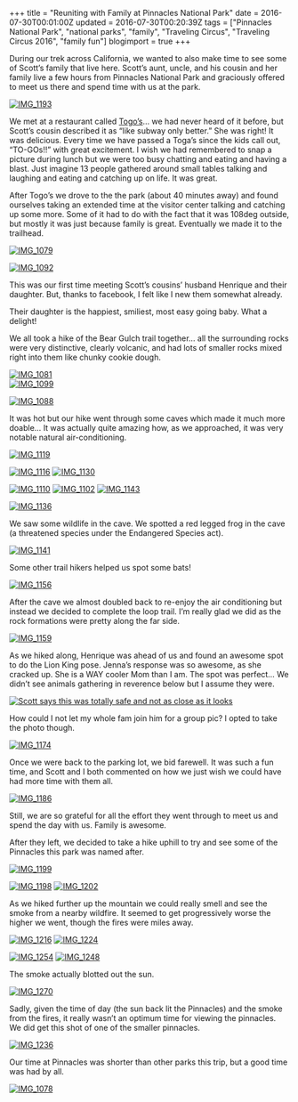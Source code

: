 +++
title = "Reuniting with Family at Pinnacles National Park"
date = 2016-07-30T00:01:00Z
updated = 2016-07-30T00:20:39Z
tags = ["Pinnacles National Park", "national parks", "family", "Traveling Circus", "Traveling Circus 2016", "family fun"]
blogimport = true 
+++

During our trek across California, we wanted to also make time to see some of Scott’s family that live here.  Scott’s aunt, uncle, and his cousin and her family live a few hours from Pinnacles National Park and graciously offered to meet us there and spend time with us at the park.

   [![IMG_1193](https://lh3.googleusercontent.com/-1PFa-vBxnhY/V5wlib8-rBI/AAAAAAAABt8/Evi-jF0mQ9I/IMG_1193%25255B10%25255D.jpg "IMG_1193")](https://lh3.googleusercontent.com/-8Lx7K94vyvM/V5wlg6jpy4I/AAAAAAAABt4/OvzOYC0t46c/s1600-h/IMG_1193%25255B7%25255D.jpg)

We met at a restaurant called [Togo’s](http://www.togos.com/)… we had never heard of it before, but Scott’s cousin described it as “like subway only better.”  She was right!  It was delicious.  Every time we have passed a Toga’s since the kids call out, “TO-GOs!!”  with great excitement.  I wish we had remembered to snap a picture during lunch but we were too busy chatting and eating and having a blast.  Just imagine 13 people gathered around small tables talking and laughing and eating and catching up on life.  It was great.

 

After Togo’s we drove to the the park (about 40 minutes away) and found ourselves taking an extended time at the visitor center talking and catching up some more.  Some of it had to do with the fact that it was 108deg outside, but mostly it was just because family is great.  Eventually we made it to the trailhead.

 

  [![IMG_1079](https://lh3.googleusercontent.com/-MoUVSmPWb64/V5wlj5vAPEI/AAAAAAAABuE/QYUNjknW7vQ/IMG_1079%25255B2%25255D.jpg "IMG_1079")](https://lh3.googleusercontent.com/-OySB57DMaWc/V5wljEw6nVI/AAAAAAAABuA/DwYPb00RBtk/s1600-h/IMG_1079%25255B5%25255D.jpg)

[![IMG_1092](https://lh3.googleusercontent.com/-6U5nm8KlsMA/V5wllVDuNTI/AAAAAAAABuM/8YTSuuXsoHw/IMG_1092%25255B1%25255D.jpg "IMG_1092")](https://lh3.googleusercontent.com/-1S2iynHFhI8/V5wlkh6pWRI/AAAAAAAABuI/8Q9O2JEggIs/s1600-h/IMG_1092%25255B4%25255D.jpg)

 

This was our first time meeting Scott’s cousins’ husband Henrique and their daughter.  But, thanks to facebook, I felt like I new them somewhat already. 

Their daughter is the happiest, smiliest, most easy going baby.  What a delight!

 

 

We all took a hike of the Bear Gulch trail together…  all the surrounding rocks were very distinctive, clearly volcanic, and had lots of smaller rocks mixed right into them like chunky cookie dough.

 

[![IMG_1081](https://lh3.googleusercontent.com/-0WsRVxM5Cd0/V5wlo39oRkI/AAAAAAAABuU/cHQ3ymbZhd8/IMG_1081%25255B3%25255D.jpg "IMG_1081")](https://lh3.googleusercontent.com/-eVxjrEFPFgc/V5wlnoh6V8I/AAAAAAAABuQ/BNR1mv6qHfo/s1600-h/IMG_1081%25255B6%25255D.jpg)  
[![IMG_1099](https://lh3.googleusercontent.com/-03jM-J-tQi4/V5wlrHqhzJI/AAAAAAAABuc/89fZCN2h1N8/IMG_1099%25255B2%25255D.jpg "IMG_1099")](https://lh3.googleusercontent.com/-tGtAw9eHH7s/V5wlqiTcMNI/AAAAAAAABuY/YRGE9uXDQHo/s1600-h/IMG_1099%25255B5%25255D.jpg)

 

[![IMG_1088](https://lh3.googleusercontent.com/-tJPlGtObI8Q/V5wltVl-5AI/AAAAAAAABuk/mYI_quXH1yg/IMG_1088%25255B2%25255D.jpg "IMG_1088")](https://lh3.googleusercontent.com/-tfP3JHXCI-c/V5wlsRyXX5I/AAAAAAAABug/V0Gc4VCFnuY/s1600-h/IMG_1088%25255B5%25255D.jpg)

 

It was hot but our hike went through some caves which made it much more doable…  It was actually quite amazing how, as we approached, it was very notable natural air-conditioning.  

 

[![IMG_1119](https://lh3.googleusercontent.com/-tH44HT8C0VM/V5wlvFC-MFI/AAAAAAAABuo/S7xUu322368/s1600-h/IMG_1119%25255B4%25255D.jpg "IMG_1119")](https://lh3.googleusercontent.com/-tH44HT8C0VM/V5wlvFC-MFI/AAAAAAAABuo/S7xUu322368/s1600-h/IMG_1119%25255B4%25255D.jpg)  

[![IMG_1116](https://lh3.googleusercontent.com/-kBm0e6IPVME/V5wlyg9eExI/AAAAAAAABu0/3bdj1OpqWac/IMG_1116%25255B1%25255D.jpg "IMG_1116")](https://lh3.googleusercontent.com/-_oAlwRwfr0w/V5wlxYfxlrI/AAAAAAAABuw/edCodX6e3F4/s1600-h/IMG_1116%25255B4%25255D.jpg)  [![IMG_1130](https://lh3.googleusercontent.com/-DjY823hiNBA/V5wl1OJjm5I/AAAAAAAABu8/EOjg4cs-j5Q/IMG_1130%25255B1%25255D.jpg "IMG_1130")](https://lh3.googleusercontent.com/-tRvV9sr8nSE/V5wl0d01i1I/AAAAAAAABu4/01cWqk3zWwU/s1600-h/IMG_1130%25255B4%25255D.jpg)

[![IMG_1110](https://lh3.googleusercontent.com/-kd8ifg6jaYc/V5wl2UXr1hI/AAAAAAAABvE/lCWMYLVErcI/IMG_1110%25255B1%25255D.jpg "IMG_1110")](https://lh3.googleusercontent.com/-3pLxHiKtZb4/V5wl1ruSBfI/AAAAAAAABvA/pVbojEyG_tE/s1600-h/IMG_1110%25255B4%25255D.jpg)  [![IMG_1102](https://lh3.googleusercontent.com/--8Em3wUgqPo/V5wl4lgWBDI/AAAAAAAABvM/Fip0ESdnFJM/IMG_1102%25255B1%25255D.jpg "IMG_1102")](https://lh3.googleusercontent.com/-EN5pohJmtPw/V5wl344jHiI/AAAAAAAABvI/ieF-Ym4sMZw/s1600-h/IMG_1102%25255B4%25255D.jpg)  [![IMG_1143](https://lh3.googleusercontent.com/-uahbD7z-vnQ/V5wl6hmE9mI/AAAAAAAABvU/Io8fZcB8Dfo/IMG_1143%25255B4%25255D.jpg "IMG_1143")](https://lh3.googleusercontent.com/-JysCRwH3ktQ/V5wl50b6G_I/AAAAAAAABvQ/sfkDJldtZpg/s1600-h/IMG_1143%25255B10%25255D.jpg)

 

[![IMG_1136](https://lh3.googleusercontent.com/-LeYvgiYzbzc/V5wl92-KccI/AAAAAAAABvc/NtUZuIZ3G-w/IMG_1136%25255B6%25255D.jpg "IMG_1136")](https://lh3.googleusercontent.com/-dURk6HuIP7k/V5wl8fRhV1I/AAAAAAAABvY/SMO4rUyXPF4/s1600-h/IMG_1136%25255B6%25255D.jpg)

 

We saw some wildlife in the cave.  We spotted a red legged frog in the cave (a threatened species under the Endangered Species act).  

 

[![IMG_1141](https://lh3.googleusercontent.com/-c4j69Ucenf0/V5wmBDIYLwI/AAAAAAAABvk/rApxplOmeyE/IMG_1141%25255B9%25255D.jpg "IMG_1141")](https://lh3.googleusercontent.com/-fUbKS2nebos/V5wl_whwJ5I/AAAAAAAABvg/VZ2sAsdzRCo/s1600-h/IMG_1141%25255B7%25255D.jpg)

 

Some other trail hikers helped us spot some bats! 

 

[![IMG_1156](https://lh3.googleusercontent.com/-suAbpG6bziU/V5wmDnJ_3yI/AAAAAAAABvs/oIHN3z-f8eg/IMG_1156%25255B8%25255D.jpg "IMG_1156")](https://lh3.googleusercontent.com/-TcH4XjxnBD8/V5wmCDvExYI/AAAAAAAABvo/ArR0J9xZ2fU/s1600-h/IMG_1156%25255B7%25255D.jpg)

 

After the cave we almost doubled back to re-enjoy the air conditioning but instead we decided to complete the loop trail.  I’m really glad we did as the rock formations were pretty along the far side.

 

[![IMG_1159](https://lh3.googleusercontent.com/-j_ISrGF9pEE/V5wmGQYFaVI/AAAAAAAABv0/weH-Fzk8iT4/IMG_1159%25255B2%25255D.jpg "IMG_1159")](https://lh3.googleusercontent.com/-Sdd--UrUado/V5wmEoxB3-I/AAAAAAAABvw/DTRn9gCs1L4/s1600-h/IMG_1159%25255B5%25255D.jpg)

 

As we hiked along, Henrique was ahead of us and found an awesome spot to do the Lion King pose.  Jenna’s response was so awesome, as she cracked up.  She is a WAY cooler Mom than I am.  The spot was perfect… We didn’t see animals gathering in reverence below but I assume they were.

 

[![Scott says this was totally safe and not as close as it looks](https://lh3.googleusercontent.com/-yhihZmNtnUs/V5wmJrd9wgI/AAAAAAAABv8/mw_4RVLf_kI/IMG_1169%25255B2%25255D.jpg "Scott says this was totally safe and not as close as it looks")](https://lh3.googleusercontent.com/-RMLaHXFj4jI/V5wmITFQu9I/AAAAAAAABv4/h6tso73cnQw/s1600-h/IMG_1169%25255B5%25255D.jpg)

 

How could I not let my whole fam join him for a group pic?  I opted to take the photo though.  

 

[![IMG_1174](https://lh3.googleusercontent.com/-w-4tDlmSTow/V5wmNRXqNLI/AAAAAAAABwI/aGplP0NVx1U/IMG_1174%25255B2%25255D.jpg "IMG_1174")](https://lh3.googleusercontent.com/-3a4SAxiyLVc/V5wmK7Ry1FI/AAAAAAAABwA/e1-ee_-CDCU/s1600-h/IMG_1174%25255B5%25255D.jpg)

 

Once we were back to the parking lot, we bid farewell.  It was such a fun time, and Scott and I both commented on how we just wish we could have had more time with them all.  

 

[![IMG_1186](https://lh3.googleusercontent.com/-Zy7Ezj2Cxsk/V5wmQ-I8nMI/AAAAAAAABwQ/0f2woLzz_xI/IMG_1186%25255B2%25255D.jpg "IMG_1186")](https://lh3.googleusercontent.com/-eYjS2Jqvfg4/V5wmOrNnpLI/AAAAAAAABwM/MUg6GTEiRkU/s1600-h/IMG_1186%25255B5%25255D.jpg)

 

Still, we are so grateful for all the effort they went through to meet us and spend the day with us.  Family is awesome.  

 

After they left, we decided to take a hike uphill to try and see some of the Pinnacles this park was named after.  

 

[![IMG_1199](https://lh3.googleusercontent.com/-MwxmEndU9sA/V5wmTs3Rq_I/AAAAAAAABwY/v-JRWdfaOsA/IMG_1199%25255B2%25255D.jpg "IMG_1199")](https://lh3.googleusercontent.com/-cOSapa81lfU/V5wmSsqQVVI/AAAAAAAABwU/LcEHEZgBjyk/s1600-h/IMG_1199%25255B5%25255D.jpg)

 

[![IMG_1198](https://lh3.googleusercontent.com/-fFtV4aGUe3U/V5wmVmQPV-I/AAAAAAAABwg/Qnm4dQTzQs8/IMG_1198%25255B2%25255D.jpg "IMG_1198")](https://lh3.googleusercontent.com/-G3d2OzPXOJ0/V5wmUcBThYI/AAAAAAAABwc/waFhBmLikKs/s1600-h/IMG_1198%25255B5%25255D.jpg)  [![IMG_1202](https://lh3.googleusercontent.com/-T2hFslgdx6E/V5wmX_jtT3I/AAAAAAAABwo/Zzm1krsxHlo/IMG_1202%25255B2%25255D.jpg "IMG_1202")](https://lh3.googleusercontent.com/-8mV6I1svNP0/V5wmWjKroYI/AAAAAAAABwk/w4q7IVEPUt8/s1600-h/IMG_1202%25255B5%25255D.jpg)

 

As we hiked further up the mountain we could really smell and see the smoke from a nearby wildfire.  It seemed to get progressively worse the higher we went, though the fires were miles away.  

 

[![IMG_1216](https://lh3.googleusercontent.com/-fSeWRXtmaMc/V5wmbLLcNjI/AAAAAAAABww/uPEJYRIeZzs/IMG_1216%25255B2%25255D.jpg "IMG_1216")](https://lh3.googleusercontent.com/-Wo588ePb2_o/V5wmaF_cjTI/AAAAAAAABws/Ec9IKpH_eZ8/s1600-h/IMG_1216%25255B5%25255D.jpg)  [![IMG_1224](https://lh3.googleusercontent.com/-WbSzccgp86Y/V5wmcYPAiyI/AAAAAAAABw4/iHQvDr198Es/IMG_1224%25255B2%25255D.jpg "IMG_1224")](https://lh3.googleusercontent.com/-NkJupErZLPs/V5wmb-eGqmI/AAAAAAAABw0/wqQ2FTUEcWw/s1600-h/IMG_1224%25255B5%25255D.jpg)

 

[![IMG_1254](https://lh3.googleusercontent.com/-06EENs8L4nw/V5wmeMcYEiI/AAAAAAAABxA/gWayyrOEjYw/IMG_1254%25255B2%25255D.jpg "IMG_1254")](https://lh3.googleusercontent.com/-H_eULLZxaNU/V5wmdDXd5uI/AAAAAAAABw8/Wsko3WEm1BA/s1600-h/IMG_1254%25255B5%25255D.jpg)  [![IMG_1248](https://lh3.googleusercontent.com/-BcITIpnfRws/V5wmgDjQcCI/AAAAAAAABxI/lzU6GbHq_UE/IMG_1248%25255B2%25255D.jpg "IMG_1248")](https://lh3.googleusercontent.com/-clxMOpz8qMM/V5wmfehEM-I/AAAAAAAABxE/w4bEI77mG9c/s1600-h/IMG_1248%25255B5%25255D.jpg)

 

The smoke actually blotted out the sun.

 

[![IMG_1270](https://lh3.googleusercontent.com/-oto0akT3nUY/V5wmhbYjoBI/AAAAAAAABxQ/WRnt8LcXieU/IMG_1270%25255B2%25255D.jpg "IMG_1270")](https://lh3.googleusercontent.com/-Sp5GD5_RNLM/V5wmgvP2LGI/AAAAAAAABxM/n7Lg9gFibqc/s1600-h/IMG_1270%25255B5%25255D.jpg)

 

Sadly, given the time of day (the sun back lit the Pinnacles) and the smoke from the fires, it really wasn’t an optimum time for viewing the pinnacles.   We did get this shot of one of the smaller pinnacles.

 

[![IMG_1236](https://lh3.googleusercontent.com/-M_l3LGgGK48/V5wmiu8zSZI/AAAAAAAABxY/BZfQZwqOOcw/IMG_1236%25255B2%25255D.jpg "IMG_1236")](https://lh3.googleusercontent.com/-pixufu0j7KE/V5wmiAgvjsI/AAAAAAAABxU/M-PlWHM-vLI/s1600-h/IMG_1236%25255B5%25255D.jpg)

 

Our time at Pinnacles was shorter than other parks this trip, but a good time was had by all.

  [![IMG_1078](https://lh3.googleusercontent.com/-rQjNZRmm104/V5wmlCiEjBI/AAAAAAAABxk/jttYLKmfXNo/IMG_1078%25255B11%25255D.jpg "IMG_1078")](https://lh3.googleusercontent.com/-Prfbkv2Yc5E/V5wmjhjXUJI/AAAAAAAABxg/39yggyTzcYI/s1600-h/IMG_1078%25255B6%25255D.jpg)
